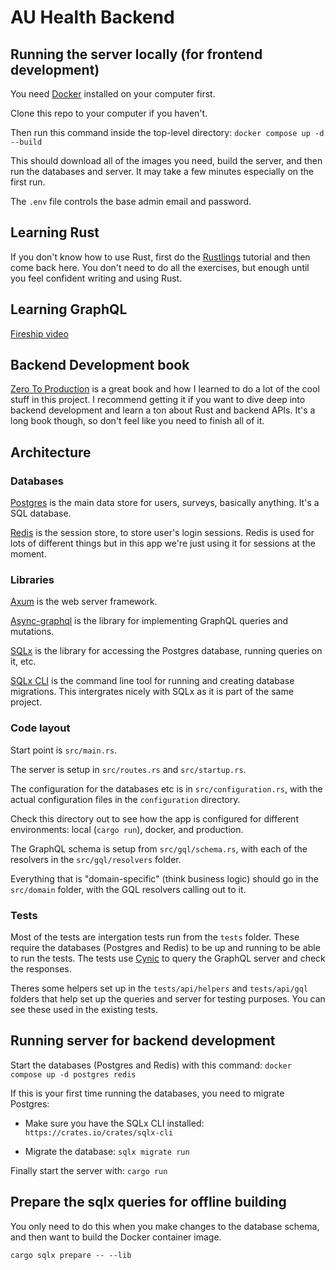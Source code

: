 # AU Health Backend

## Running the server locally (for frontend development)

You need [Docker](https://www.docker.com/) installed on your computer first.

Clone this repo to your computer if you haven't.

Then run this command inside the top-level directory: `docker compose up -d --build`

This should download all of the images you need, build the server, and then run the databases and server. It may take a few minutes especially on the first run.

The `.env` file controls the base admin email and password.

## Learning Rust

If you don't know how to use Rust, first do the [Rustlings](https://github.com/rust-lang/rustlings) tutorial and then come back here. You don't need to do all the exercises, but enough until you feel confident writing and using Rust.

## Learning GraphQL

[Fireship video](https://www.youtube.com/watch?v=eIQh02xuVw4)

## Backend Development book

[Zero To Production](https://www.zero2prod.com/) is a great book and how I learned to do a lot of the cool stuff in this project. I recommend getting it if you want to dive deep into backend development and learn a ton about Rust and backend APIs. It's a long book though, so don't feel like you need to finish all of it.

## Architecture

### Databases

[Postgres](https://www.postgresql.org/) is the main data store for users, surveys, basically anything. It's a SQL database.

[Redis](https://redis.io/) is the session store, to store user's login sessions. Redis is used for lots of different things but in this app we're just using it for sessions at the moment.

### Libraries

[Axum](https://github.com/tokio-rs/axum) is the web server framework.

[Async-graphql](https://github.com/async-graphql/async-graphql) is the library for implementing GraphQL queries and mutations.

[SQLx](https://github.com/launchbadge/sqlx) is the library for accessing the Postgres database, running queries on it, etc.

[SQLx CLI](https://github.com/launchbadge/sqlx/tree/master/sqlx-cli) is the command line tool for running and creating database migrations. This intergrates nicely with SQLx as it is part of the same project.

### Code layout

Start point is `src/main.rs`.

The server is setup in `src/routes.rs` and `src/startup.rs`.

The configuration for the databases etc is in `src/configuration.rs`, with the actual configuration files in the `configuration` directory.

Check this directory out to see how the app is configured for different environments: local (`cargo run`), docker, and production.

The GraphQL schema is setup from `src/gql/schema.rs`, with each of the resolvers in the `src/gql/resolvers` folder.

Everything that is "domain-specific" (think business logic) should go in the `src/domain` folder, with the GQL resolvers calling out to it.

### Tests

Most of the tests are intergation tests run from the `tests` folder. These require the databases (Postgres and Redis) to be up and running to be able to run the tests. The tests use [Cynic](https://github.com/obmarg/cynic) to query the GraphQL server and check the responses.

Theres some helpers set up in the `tests/api/helpers` and `tests/api/gql` folders that help set up the queries and server for testing purposes. You can see these used in the existing tests.

## Running server for backend development

Start the databases (Postgres and Redis) with this command:
`docker compose up -d postgres redis`

If this is your first time running the databases, you need to migrate Postgres:

- Make sure you have the SQLx CLI installed:
`https://crates.io/crates/sqlx-cli`

- Migrate the database:
`sqlx migrate run`

Finally start the server with:
`cargo run`

## Prepare the sqlx queries for offline building

You only need to do this when you make changes to the database schema, and then want to build the Docker container image.

`cargo sqlx prepare -- --lib`
